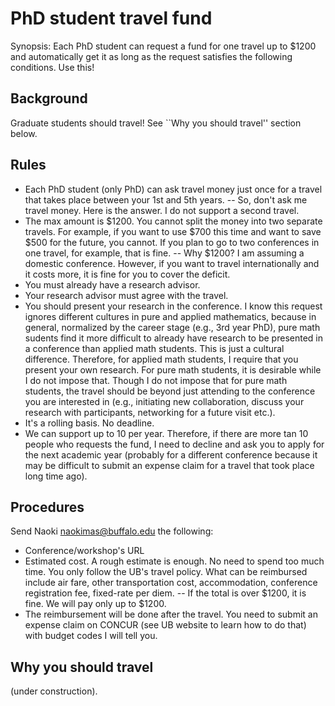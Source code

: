 # PhD student travel fund

Synopsis: Each PhD student can request a fund for one travel up to $1200 and automatically get it as long as the request satisfies the following conditions. Use this!

## Background

Graduate students should travel! See ``Why you should travel'' section below.

## Rules

- Each PhD student (only PhD) can ask travel money just once for a travel that takes place between your 1st and 5th years.
  -- So, don't ask me travel money. Here is the answer. I do not support a second travel.
- The max amount is $1200. You cannot split the money into two separate travels. For example, if you want to use $700 this time and want to save $500 for the future, you cannot. If you plan to go to two conferences in one travel, for example, that is fine.
  -- Why $1200? I am assuming a domestic conference. However, if you want to travel internationally and it costs more, it is fine for you to cover the deficit.
- You must already have a research advisor.
- Your research advisor must agree with the travel.
- You should present your research in the conference. I know this request ignores different cultures in pure and applied mathematics, because in general, normalized by the career stage (e.g., 3rd year PhD), pure math sudents find it more difficult to already have research to be presented in a conference than applied math students. This is just a cultural difference. Therefore, for applied math students, I require that you present your own research. For pure math students, it is desirable while I do not impose that. Though I do not impose that for pure math students, the travel should be beyond just attending to the conference you are interested in (e.g., initiating new collaboration, discuss your research with participants, networking for a future visit etc.).
- It's a rolling basis. No deadline.
- We can support up to 10 per year. Therefore, if there are more tan 10 people who requests the fund, I need to decline and ask you to apply for the next academic year (probably for a different conference because it may be difficult to submit an expense claim for a travel that took place long time ago).

## Procedures

Send Naoki <naokimas@buffalo.edu> the following:
- Conference/workshop's URL
- Estimated cost. A rough estimate is enough. No need to spend too much time. You only follow the UB's travel policy. What can be reimbursed include air fare, other transportation cost, accommodation, conference registration fee, fixed-rate per diem.
  -- If the total is over $1200, it is fine. We will pay only up to $1200. 
- The reimbursement will be done after the travel. You need to submit an expense claim on CONCUR (see UB website to learn how to do that) with budget codes I will tell you.

## Why you should travel

(under construction).
